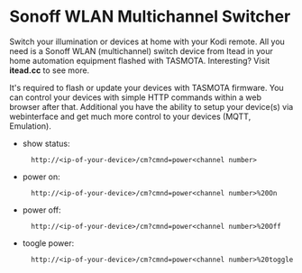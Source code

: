 <h1>Sonoff WLAN Multichannel Switcher</h1>

Switch your illumination or devices at home with your Kodi remote. All you need is a Sonoff WLAN (multichannel) switch device from Itead in your home automation equipment flashed with TASMOTA. Interesting? Visit <b>itead.cc</b> to see more.

It's required to flash or update your devices with TASMOTA firmware. You can control your devices with simple HTTP commands within a web browser after that. Additional you have the ability to setup your device(s) via webinterface and get much more control to your devices (MQTT, Emulation).

- show status:

        http://<ip-of-your-device>/cm?cmnd=power<channel number>
        
- power on:

        http://<ip-of-your-device>/cm?cmnd=power<channel number>%20On
        
- power off:

        http://<ip-of-your-device>/cm?cmnd=power<channel number>%20Off
        
- toogle power:

        http://<ip-of-your-device>/cm?cmnd=power<channel number>%20toggle                